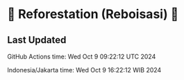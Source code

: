 
# 🌳 Reforestation (Reboisasi) 🌲

## Last Updated

GitHub Actions time: Wed Oct  9 09:22:12 UTC 2024

Indonesia/Jakarta time: Wed Oct  9 16:22:12 WIB 2024
